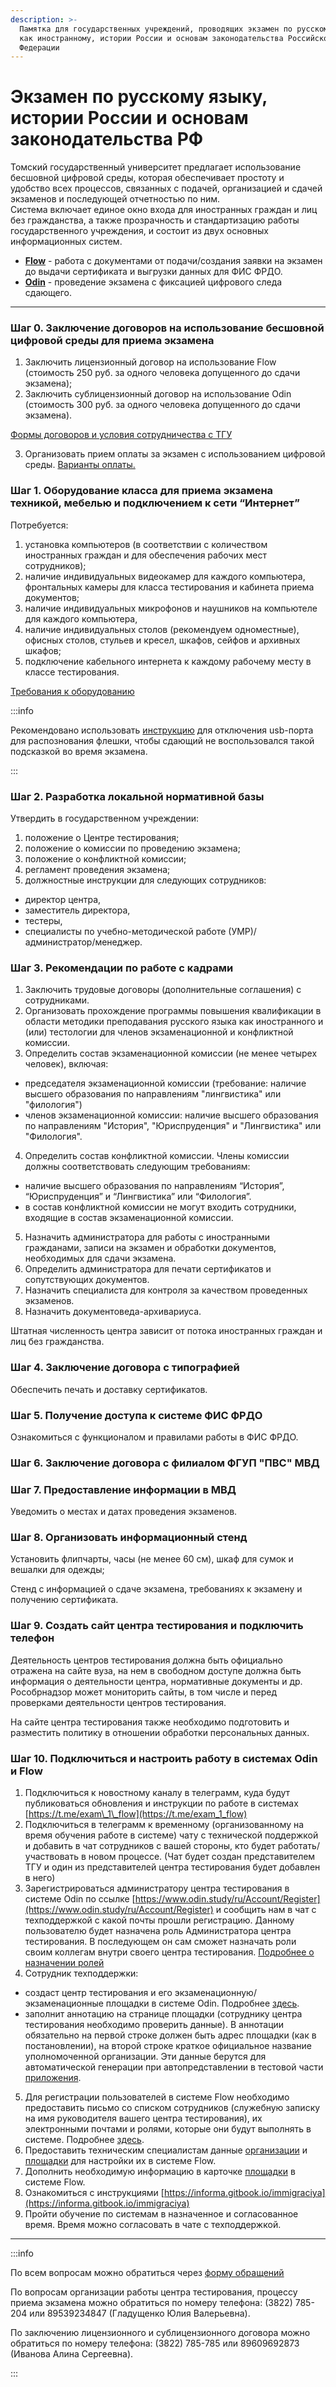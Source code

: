 ```yaml
---
description: >-
  Памятка для государственных учреждений, проводящих экзамен по русскому языку
  как иностранному, истории России и основам законодательства Российской
  Федерации
---
```


# Экзамен по русскому языку, истории России и основам законодательства РФ

Томский государственный университет предлагает использование бесшовной цифровой среды, которая обеспечивает простоту и удобство всех процессов, связанных с подачей, организацией и сдачей экзаменов и последующей отчетностью по ним. \
Система включает единое окно входа для иностранных граждан и лиц без гражданства, а также прозрачность и стандартизацию работы государственного учреждения, и состоит из двух основных информационных систем.

* [**Flow**](flow.-rabota-s-dokumentami/) - работа с документами от подачи/создания заявки на экзамен до выдачи сертификата и выгрузки данных для ФИС ФРДО.
* [**Odin**](centr-testirovaniya-v-odin/) - проведение экзамена с фиксацией цифрового следа сдающего.

***

### Шаг 0. Заключение договоров на использование бесшовной цифровой среды для приема экзамена

1. Заключить лицензионный договор на использование Flow (стоимость 250 руб. за одного человека допущенного до сдачи экзамена);
2. Заключить сублицензионный договор на использование Odin (стоимость 300 руб. за одного человека допущенного до сдачи экзамена).

[Формы договоров и условия сотрудничества с ТГУ ](https://disk.yandex.ru/d/1XeIexwbthFSIA)

3. Организовать прием оплаты за экзамен с использованием цифровой среды. [Варианты оплаты. ](voprosy/flow-sposoby-oplaty/)

### Шаг 1. Оборудование класса для приема экзамена техникой, мебелью и подключением к сети “Интернет”

Потребуется:

1. установка компьютеров (в соответствии с количеством иностранных граждан и для обеспечения рабочих мест сотрудников);
2. наличие индивидуальных видеокамер для каждого компьютера, фронтальных камеры для класса тестирования и кабинета приема документов;
3. наличие индивидуальных микрофонов и наушников на компьютеле для каждого компьютера,
4. наличие индивидуальных столов (рекомендуем одноместные), офисных столов, стульев и кресел, шкафов, сейфов и архивных шкафов;
5. подключение кабельного интернета к каждому рабочему месту в классе тестирования.

[Требования к оборудованию](rekomendacii/ekzamenacionnyi-kabinet.md)

:::info

Рекомендовано использовать [инструкцию](voprosy/kak-otklyuchit-usb-port-dlya-raspoznavaniya-fleshki.md) для отключения usb-порта для распознования флешки, чтобы сдающий не воспользовался такой подсказкой во время экзамена.

:::

### Шаг 2. Разработка локальной нормативной базы

Утвердить в государственном учреждении:

1. положение о Центре тестирования;
2. положение о комиссии по проведению экзамена;
3. положение о конфликтной комиссии;
4. регламент проведения экзамена;
5. должностные инструкции для следующих сотрудников:

* директор центра,
* заместитель директора,
* тестеры,
* специалисты по учебно-методической работе (УМР)/администратор/менеджер.

### Шаг 3. Рекомендации по работе с кадрами

1. Заключить трудовые договоры (дополнительные соглашения) с сотрудниками.
2. Организовать прохождение программы повышения квалификации в области методики преподавания русского языка как иностранного и (или) тестологии для членов экзаменационной и конфликтной комиссии.
3. Определить состав экзаменационной комиссии (не менее четырех человек), включая:

* председателя экзаменационной комиссии (требование: наличие высшего образования по направлениям "лингвистика" или "филология")
* членов экзаменационной комиссии: наличие высшего образования по направлениям "История",  "Юриспруденция" и "Лингвистика" или "Филология".

4. Определить состав конфликтной комиссии. Члены комиссии должны соответствовать следующим требованиям:

* наличие высшего образования по направлениям “История”,  “Юриспруденция” и “Лингвистика” или “Филология”.
* в состав конфликтной комиссии не могут входить сотрудники, входящие в состав экзаменационной комиссии.

5. Назначить администратора для работы с иностранными гражданами, записи на экзамен и обработки документов, необходимых для сдачи экзамена.
6. Определить администратора для печати сертификатов и сопутствующих документов.
7. Назначить специалиста для контроля за качеством проведенных экзаменов.
8. Назначить документоведа-архивариуса.

Штатная численность центра зависит от потока иностранных граждан и лиц без гражданства.

### Шаг 4. Заключение договора с типографией

Обеспечить печать и доставку сертификатов.

### Шаг 5. Получение доступа к системе ФИС ФРДО

Ознакомиться с функционалом и правилами работы в ФИС ФРДО.

### Шаг 6. Заключение договора с филиалом ФГУП "ПВС" МВД

### Шаг 7.  Предоставление информации в МВД

Уведомить о местах и датах проведения экзаменов.

### Шаг 8. Организовать информационный стенд

Установить флипчарты, часы (не менее 60 см), шкаф для сумок и вешалки для одежды;

Стенд с информацией о сдаче экзамена, требованиях к экзамену и получению сертификата.

### Шаг 9. Создать сайт центра тестирования и подключить телефон

Деятельность центров тестирования должна быть официально отражена на сайте вуза, на нем в свободном доступе должна быть информация о деятельности центра, нормативные документы и др. Рособрнадзор может мониторить сайты, в том числе и перед проверками деятельности центров тестирования.

На сайте центра тестирования также необходимо подготовить и разместить политику в отношении обработки персональных данных.

### Шаг 10. Подключиться и настроить работу в системах Odin и Flow

1. Подключиться к новостному каналу в телеграмм, куда будут публиковаться обновления и инструкции по работе в системах  [https://t.me/exam\_1\_flow](https://t.me/exam_1_flow)
2. Подключиться в телеграмм к временному (организованному на время обучения работе в системе) чату с технической поддержкой и добавить в чат сотрудников с вашей стороны, кто будет работать/участвовать в новом процессе. (Чат будет создан представителем ТГУ и один из представителей центра тестирования будет добавлен в него)
3. Зарегистрироваться администратору центра тестирования в системе Odin по ссылке [https://www.odin.study/ru/Account/Register](https://www.odin.study/ru/Account/Register) и сообщить нам в чат с техподдержкой с какой почты прошли регистрацию. Данному пользователю будет назначена роль Администратора центра тестирования. В последующем он сам сможет назначать роли своим коллегам внутри своего центра тестирования. [Подробнее о назначении ролей](centr-testirovaniya-v-odin/registraciya-sotrudnikov-v-odin.md)
4. Сотрудник техподдержки:

* создаст центр тестирования  и его экзаменационную/экзаменационные площадки в системе Odin. Подробнее [здесь](centr-testirovaniya-v-odin/).
* заполнит аннотацию на странице площадки (сотруднику центра тестирования необходимо проверить данные). В аннотации обязательно на первой строке должен быть адрес площадки (как в постановлении), на второй строке краткое официальное название уполномоченной организации. Эти данные берутся для автоматической генерации при автопредставлении в тестовой части [приложения](centr-testirovaniya-v-odin/prilozhenie.-pismennaya-i-ustnaya-chasti-ekzamena.md).

5. Для регистрации пользователей в системе Flow  необходимо предоставить письмо со списком сотрудников (служебную записку на имя руководителя вашего центра тестирования), их электронными почтами и ролями, которые они будут выполнять в системе. Подробнее [здесь](flow.-rabota-s-dokumentami/registraciya-i-roli-sotrudnikov/).
6. Предоставить техническим специалистам данные [организации](flow.-rabota-s-dokumentami/organizaciya.md) и [площадки](flow.-rabota-s-dokumentami/stranica-ploshadki.md#na-starte-raboty-neobkhodimo-soobshit-v-tekhpodderzhku-sleduyushuyu-informaciyu) для настройки их в системе Flow.
7. Дополнить необходимую информацию в карточке [площадки](flow.-rabota-s-dokumentami/stranica-ploshadki.md) в системе Flow.
8. Ознакомиться с инструкциями [https://informa.gitbook.io/immigraciya](https://informa.gitbook.io/immigraciya)
9. Пройти обучение по системам в назначенное и согласованное время. Время можно согласовать в чате с техподдержкой.

***

:::info

По всем вопросам можно обратиться через [форму обращений](https://forms.yandex.ru/cloud/662cbe9243f74fea695ffa27/)

По вопросам организации работы центра тестирования, процессу приема экзамена можно обратиться по номеру телефона: (3822) 785-204 или 89539234847 (Гладущенко Юлия Валерьевна). 

По заключению лицензионного и сублицензионного договора можно обратиться по номеру телефона: (3822) 785-785 или 89609692873 (Иванова Алина Сергеевна).

:::
